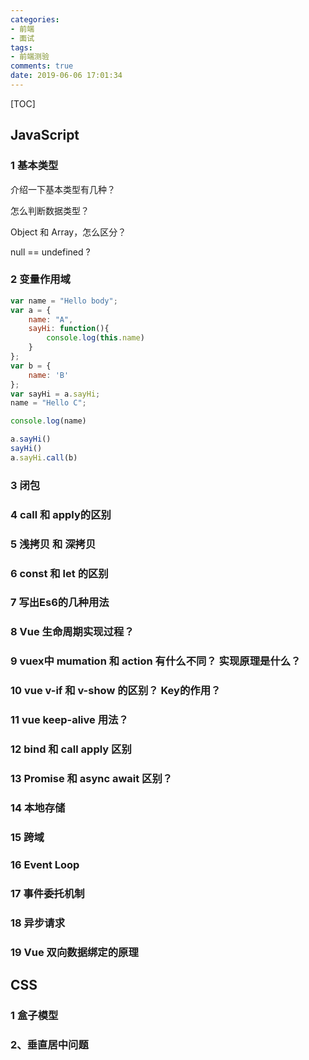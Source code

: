 ```yaml
---
categories:
- 前端
- 面试
tags:
- 前端测验
comments: true
date: 2019-06-06 17:01:34
---
```

[TOC]
## JavaScript

###  1 基本类型

介绍一下基本类型有几种？

怎么判断数据类型？

Object 和 Array，怎么区分？

null == undefined ?

### 2 变量作用域

```javascript
var name = "Hello body";
var a = {
	name: "A",
	sayHi: function(){
		console.log(this.name)
	}
};
var b = {
	name: 'B'
};
var sayHi = a.sayHi;
name = "Hello C";

console.log(name)

a.sayHi()
sayHi()
a.sayHi.call(b)

```



### 3 闭包



### 4 call 和 apply的区别



### 5 浅拷贝 和 深拷贝



### 6 const  和 let 的区别



### 7 写出Es6的几种用法



### 8 Vue 生命周期实现过程？



### 9 vuex中 mumation 和 action 有什么不同？ 实现原理是什么？



### 10 vue v-if 和 v-show 的区别？ Key的作用？



### 11 vue keep-alive 用法？



### 12 bind 和 call apply 区别



### 13 Promise 和 async await 区别？



### 14 本地存储



### 15 跨域



### 16 Event Loop



### 17 事件委托机制



### 18 异步请求



### 19 Vue 双向数据绑定的原理



## CSS

### 1 盒子模型

### 2、垂直居中问题
